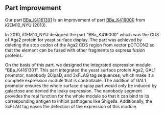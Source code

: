 ## Part improvement

Our part [BBa_K4161301](http://parts.igem.org/Part:BBa_K4161301) is an improvement of part [BBa_K416000](http://parts.igem.org/Part:BBa_K416000) from iGEM10_NYU (2010).

In 2010, iGEM10_NYU designed the part “BBa_K416000” which was the CDS of Aga2 protein for yeast surface display. The part was achieved by deleting the stop codon of the Aga2 CDS region from vector pCTCON2 so that the element can be fused with other fragments to express fusion proteins.

On the basis of this part, we designed the integrated expression module “BBa_K4161301”. This part integrated the yeast surface protein Aga2, GAL1 promotor, nanobody 20ipaD, and 3xFLAG tag sequences, which make it a complete expression module that is controllable. The addition of GAL1 promotor ensures the whole surface display part would only be induced by galactose and denied the leaky expression. The nanobody segment provides the real function for the whole module so that it can bind to its corresponding antigen to inhibit pathogens like Shigella. Additionally, the 3xFLAG tag eases the detection of the expression of this module.